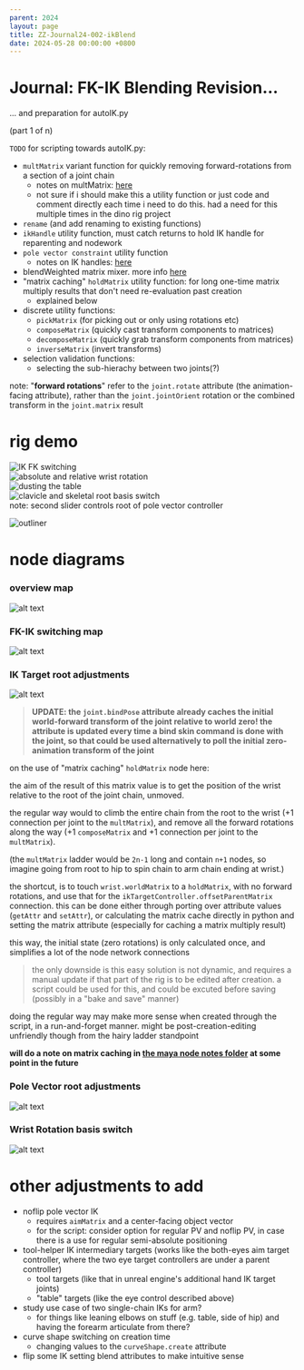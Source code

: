```yaml
---
parent: 2024
layout: page
title: ZZ-Journal24-002-ikBlend
date: 2024-05-28 00:00:00 +0800
---
```


# Journal: FK-IK Blending Revision...
... and preparation for autoIK.py

(part 1 of n)

`TODO` for scripting towards autoIK.py:
- `multMatrix` variant function for quickly removing forward-rotations from a section of a joint chain
	- notes on multMatrix: [here](../mayaNodeStuff/mNode_multMatrix.md)
	- not sure if i should make this a utility function or just code and comment directly each time i need to do this. had a need for this multiple times in the dino rig project
- `rename` (and add renaming to existing functions)
- `ikHandle` utility function, must catch returns to hold IK handle for reparenting and nodework
- `pole vector constraint` utility function
	- notes on IK handles: [here](../mayaNodeStuff/mNode_ikHandle_ikEffector.md)
- blendWeighted matrix mixer. more info [here](../mayaNodeStuff/mNode_blendMatrix.md)
- "matrix caching" `holdMatrix` utility function: for long one-time matrix multiply results that don't need re-evaluation past creation
	- explained below
- discrete utility functions:
	- `pickMatrix` (for picking out or only using rotations etc)
	- `composeMatrix` (quickly cast transform components to matrices)
	- `decomposeMatrix` (quickly grab transform components from matrices)
	- `inverseMatrix` (invert transforms)
- selection validation functions:
	- selecting the sub-hierachy between two joints(?)

note: "**forward rotations**" refer to the `joint.rotate` attribute (the animation-facing attribute), rather than the `joint.jointOrient` rotation or the combined transform in the `joint.matrix` result

# rig demo
![IK FK switching](img/2024/Note/002/ikBlend_ikSwitch.gif)<br/>
![absolute and relative wrist rotation](img/2024/Note/002/ikBlend_wristDemo0.gif)<br/>
![dusting the table](img/2024/Note/002/ikBlend_wristDemo1.gif)<br/>
![clavicle and skeletal root basis switch](img/2024/Note/002/ikBlend_targetAndPV.gif)<br/>
note: second slider controls root of pole vector controller

![outliner](img/2024/Note/002/ikBlend_Outliner.png)

# node diagrams

### overview map
![alt text](img/2024/Note/002/ikBlend_logicMap.png)


### FK-IK switching map
![alt text](img/2024/Note/002/ikBlend_switchLogic.png)


### IK Target root adjustments
![alt text](img/2024/Note/002/ikBlend_ikTarget.png)

> **UPDATE: the `joint.bindPose` attribute already caches the initial world-forward transform of the joint relative to world zero! the attribute is updated every time a bind skin command is done with the joint, so that could be used alternatively to poll the initial zero-animation transform of the joint**

on the use of "matrix caching" `holdMatrix` node here:

the aim of the result of this matrix value is to get the position of the wrist relative to the root of the joint chain, unmoved.

the regular way would to climb the entire chain from the root to the wrist (+1 connection per joint to the `multMatrix`), and remove all the forward rotations along the way (+1 `composeMatrix` and +1 connection per joint to the `multMatrix`).

(the `multMatrix` ladder would be `2n-1` long and contain `n+1` nodes, so imagine going from root to hip to spin chain to arm chain ending at wrist.)

the shortcut, is to touch `wrist.worldMatrix` to a `holdMatrix`, with no forward rotations, and use that for the `ikTargetController.offsetParentMatrix` connection. this can be done either through porting over attribute values (`getAttr` and `setAttr`), or calculating the matrix cache directly in python and setting the matrix attribute (especially for caching a matrix multiply result)

this way, the initial state (zero rotations) is only calculated once, and simplifies a lot of the node network connections

> the only downside is this easy solution is not dynamic, and requires a manual update if that part of the rig is to be edited after creation. a script could be used for this, and could be excuted before saving (possibly in a "bake and save" manner)

doing the regular way may make more sense when created through the script, in a run-and-forget manner. might be post-creation-editing unfriendly though from the hairy ladder standpoint

**will do a note on matrix caching in [the maya node notes folder](../mayaNodeStuff) at some point in the future**

### Pole Vector root adjustments
![alt text](img/2024/Note/002/ikBlend_PoleVector.png)

### Wrist Rotation basis switch
![alt text](img/2024/Note/002/ikBlend_logicWrist.png)


# other adjustments to add
- noflip pole vector IK
	- requires `aimMatrix` and a center-facing object vector
	- for the script: consider option for regular PV and noflip PV, in case there is a use for regular semi-absolute positioning
- tool-helper IK intermediary targets (works like the both-eyes aim target controller, where the two eye target controllers are under a parent controller)
	- tool targets (like that in unreal engine's additional hand IK target joints)
	- "table" targets (like the eye control described above)
- study use case of two single-chain IKs for arm?
	- for things like leaning elbows on stuff (e.g. table, side of hip) and having the forearm articulate from there?
- curve shape switching on creation time
	- changing values to the `curveShape.create` attribute
- flip some IK setting blend attributes to make intuitive sense